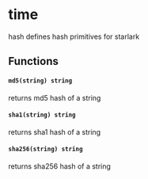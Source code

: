 # time

hash defines hash primitives for starlark

## Functions

#### `md5(string) string`

returns md5 hash of a string

#### `sha1(string) string`

returns sha1 hash of a string

#### `sha256(string) string`

returns sha256 hash of a string
